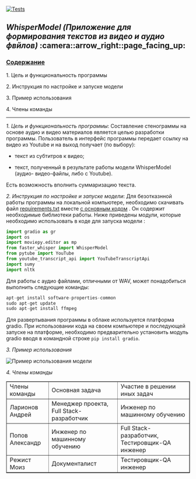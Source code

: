 [![Tests](https://github.com/sozykin/ml_fastapi_tests/actions/workflows/python-app.yml/badge.svg)](https://github.com/andlarionov/WhisperModel/actions)
<h2><i>WhisperModel (Приложение для формирования текстов из видео и аудио фвйлов)</i> :camera::arrow_right::page_facing_up:</h2>
<h3><u>Содержание</u></h3>
<p>1. Цель и функциональность программы</p>
<p>2. Инструкция по настройке и запуске модели</p>
<p>3. Пример использования</p>
<p>4. Члены команды</p>

___

<p><i>1. Цель и функциональность программы</i>: Составление стенограммы на основе аудио и видео материалов является целью разработки программы. Пользователь в интерфейс программы передает ссылку на видео из Youtube и на выход получает (по выбору):
  
  - текст из субтитров к видео;
  
  - текст, полученный в результате работы модели WhisperModel (аудио- видео-файлы, либо c Youtube). </p>

Есть возможность вполнить суммаризацию текста.

<p><i>2. Инструкция по настройке и запуске модели</i>: Для безотказнной работы программы на локальной компьютере, необходимо скачивать файл <a href="https://github.com/andlarionov/WhisperModel/blob/main/requirements.txt" target="_blank">requirements.txt</a> вместе <a href="https://github.com/andlarionov/WhisperModel/blob/main/wm5.py">с основным кодом</a> . Он содержит необходимые библиотеки работы. Ниже приведены модули, которые необходимо использовать в коде для запуска модели :</p>

```python
import gradio as gr
import os
import moviepy.editor as mp 
from faster_whisper import WhisperModel
from pytube import YouTube
from youtube_transcript_api import YouTubeTranscriptApi
import sumy
import nltk
```
Для работы с аудио файлами, отличными от WAV, может понадобиться выполнить следующие команды:
```python
apt-get install software-properties-common
sudo apt-get update
sudo apt-get install ffmpeg
```

Для развертывания программы в облаке используется платформа gradio. При использовании кода на своем компьютере и последующей запуске на платформе, необходимо предварительно установить модуль gradio вводя в командной строке `pip install gradio`.
<p><i>3. Пример использования</i></p>

![Пример использования модели](https://github.com/andlarionov/WhisperModel/blob/main/Image1.png)

<p><i>4. Члены команды</i></p>
<table border="1">
  <tr>
    <td>Члены команды</td>
    <td>Основная задача</td>
    <td>Участие в решении иных задач</td>
  </tr>
  <tr>
    <td>Ларионов Андрей</td>
    <td>Менеджер проекта, Full Stack-разработчик</td>
    <td>Инженер по машинному обучению</td>
  </tr>
  <tr>
    <td>Попов Александр</td>
    <td>Инженер по машинному обучению</td>
    <td>Full Stack-разработчик, Тестировщик-QA инженер</td>
  </tr>
  <tr>
    <td>Режист Моиз</td>
    <td>Документалист</td>
    <td>Тестировщик-QA инженер</td>
  </tr>
</table>
